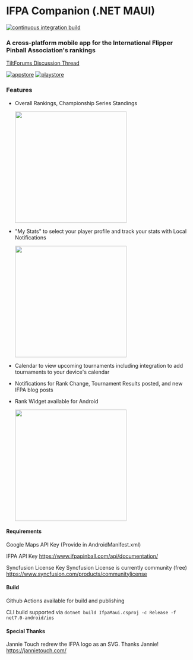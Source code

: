 # IFPA Companion (.NET MAUI)

[![continuous integration build](https://github.com/edgiardina/IfpaMaui/actions/workflows/ci.yml/badge.svg)](https://github.com/edgiardina/IfpaMaui/actions/workflows/ci.yml)

### A cross-platform mobile app for the International Flipper Pinball Association's rankings

[TiltForums Discussion Thread](http://tiltforums.com/t/ifpa-app-now-available-on-the-app-store)


[![appstore](https://github-production-user-asset-6210df.s3.amazonaws.com/3627193/262177214-a3733780-6e43-4f75-aa5f-dd48750fd375.svg)](https://apps.apple.com/us/app/ifpa-companion/id1441736303?itsct=apps_box_badge&amp;itscg=30200)
[![playstore](https://github-production-user-asset-6210df.s3.amazonaws.com/3627193/262177840-a82e9032-48b6-46e6-9472-e4dad8461d1e.svg)](https://play.google.com/store/apps/details?id=com.edgiardina.ifpa&pcampaignid=pcampaignidMKT-Other-global-all-co-prtnr-py-PartBadge-Mar2515-1)

### Features
- Overall Rankings, Championship Series Standings
  
  <img src="https://github.com/edgiardina/IfpaMaui/assets/3627193/2fa8d093-451d-493a-9c22-07b9d22f86c6" width="300" />
- "My Stats" to select your player profile and track your stats with Local Notifications

  <img src="https://github.com/edgiardina/IfpaMaui/assets/3627193/35713849-a825-41f8-b97c-a497840dc52a" width="300" />
- Calendar to view upcoming tournaments including integration to add tournaments to your device's calendar
- Notifications for Rank Change, Tournament Results posted, and new IFPA blog posts
- Rank Widget available for Android

  <img src="https://github.com/edgiardina/IfpaMaui/assets/3627193/d20a6283-37cc-4be1-aaa6-75f607d7aaba" width="300" />


#### Requirements

Google Maps API Key (Provide in AndroidManifest.xml)

IFPA API Key https://www.ifpapinball.com/api/documentation/

Syncfusion License Key 
Syncfusion License is currently community (free) https://www.syncfusion.com/products/communitylicense

#### Build

Github Actions available for build and publishing

CLI build supported via
`dotnet build IfpaMaui.csproj -c Release -f net7.0-android/ios`

#### Special Thanks

Jannie Touch redrew the IFPA logo as an SVG. Thanks Jannie!
https://jannietouch.com/
